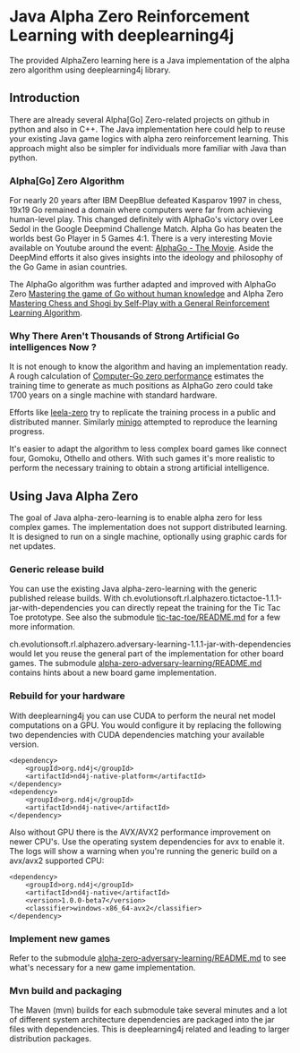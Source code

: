 Java Alpha Zero Reinforcement Learning with deeplearning4j
==========================================================
The provided AlphaZero learning here is a Java implementation of the alpha zero algorithm using deeplearning4j library.

## Introduction
There are already several Alpha[Go] Zero-related projects on github in python and also in C++.
The Java implementation here could help to reuse your existing Java game logics with alpha zero reinforcement learning.
This approach might also be simpler for individuals more familiar with Java than python. 

### Alpha[Go] Zero Algorithm
For nearly 20 years after IBM DeepBlue defeated Kasparov 1997 in chess, 19x19 Go remained a domain where computers were far from achieving human-level play. This changed definitely with AlphaGo's victory over Lee Sedol in the Google Deepmind Challenge Match. Alpha Go has beaten the worlds best Go Player in 5 Games 4:1. There is a very interesting Movie available on Youtube around the event: [AlphaGo - The Movie](https://www.youtube.com/watch?v=WXuK6gekU1Y). Aside the DeepMind efforts it also gives insights into the ideology and philosophy of the Go Game in asian countries.

The AlphaGo algorithm was further adapted and improved with AlphaGo Zero [Mastering the game of Go without human knowledge](https://www.nature.com/articles/nature24270) and Alpha Zero [Mastering Chess and Shogi by Self-Play with a General Reinforcement Learning Algorithm](https://arxiv.org/pdf/1712.01815.pdf).

### Why There Aren't Thousands of Strong Artificial Go intelligences Now ?
It is not enough to know the algorithm and having an implementation ready. A rough calculation of [Computer-Go zero performance](http://web.archive.org/web/20190205013627/http://computer-go.org/pipermail/computer-go/2017-October/010307.html) estimates the training time to generate as much positions as AlphaGo zero could take 1700 years on a single machine with standard hardware.

Efforts like [leela-zero](https://github.com/leela-zero/leela-zero) try to replicate the training process in a public and distributed manner. Similarly [minigo](https://github.com/tensorflow/minigo) attempted to reproduce the learning progress.

It's easier to adapt the algorithm to less complex board games like connect four, Gomoku, Othello and others. With such games it's more realistic to perform the necessary training to obtain a strong artificial intelligence.

## Using Java Alpha Zero
The goal of Java alpha-zero-learning is to enable alpha zero for less complex games. The implementation does not support distributed learning. It is designed to run on a single machine, optionally using graphic cards for net updates.

### Generic release build
You can use the existing Java alpha-zero-learning with the generic published release builds. With ch.evolutionsoft.rl.alphazero.tictactoe-1.1.1-jar-with-dependencies you can directly repeat the training for the Tic Tac Toe prototype. See also the submodule [tic-tac-toe/README.md](./tic-tac-toe/README.md) for a few more information.

ch.evolutionsoft.rl.alphazero.adversary-learning-1.1.1-jar-with-dependencies would let you reuse the general part of the implementation for other board games. The submodule [alpha-zero-adversary-learning/README.md](./alpha-zero-adversary-learning/README.md) contains hints about a new board game implementation.
	

### Rebuild for your hardware
With deeplearning4j you can use CUDA to perform the neural net model computations on a GPU. You would configure it by replacing the following two dependencies with CUDA dependencies matching your available version.

	<dependency>
		<groupId>org.nd4j</groupId>
		<artifactId>nd4j-native-platform</artifactId>
	</dependency>
	<dependency>
		<groupId>org.nd4j</groupId>
		<artifactId>nd4j-native</artifactId>
	</dependency>

Also without GPU there is the AVX/AVX2 performance improvement on newer CPU's. Use the operating system dependencies for avx to enable it. The logs will show a warning when you're running the generic build on a avx/avx2 supported CPU:

	<dependency>
		<groupId>org.nd4j</groupId>
		<artifactId>nd4j-native</artifactId>
		<version>1.0.0-beta7</version>
		<classifier>windows-x86_64-avx2</classifier>
	</dependency>

### Implement new games
Refer to the submodule [alpha-zero-adversary-learning/README.md](alpha-zero-adversary-learning/README.md) to see what's necessary for a new game implementation.

### Mvn build and packaging
The Maven (mvn) builds for each submodule take several minutes and a lot of different system architecture dependencies are packaged into the jar files with dependencies. This is deeplearning4j related and leading to larger distribution packages.
